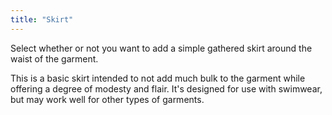 ```yaml
---
title: "Skirt"
---
```


Select whether or not you want to add a simple gathered skirt around the waist of the garment.

This is a basic skirt intended to not add much bulk to the garment while offering a degree of modesty and flair. It's designed for use with swimwear, but may work well for other types of garments.
